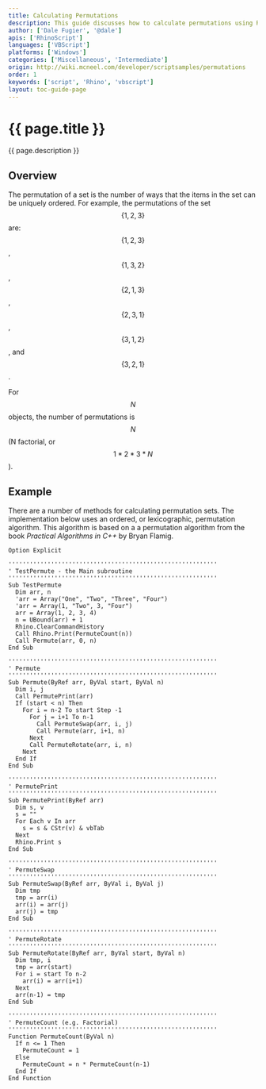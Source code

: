 ```yaml
---
title: Calculating Permutations
description: This guide discusses how to calculate permutations using RhinoScript.
author: ['Dale Fugier', '@dale']
apis: ['RhinoScript']
languages: ['VBScript']
platforms: ['Windows']
categories: ['Miscellaneous', 'Intermediate']
origin: http://wiki.mcneel.com/developer/scriptsamples/permutations
order: 1
keywords: ['script', 'Rhino', 'vbscript']
layout: toc-guide-page
---
```


# {{ page.title }}

{{ page.description }}

## Overview

The permutation of a set is the number of ways that the items in the set can be uniquely ordered.  For example, the permutations of the set $$\{1, 2, 3\}$$ are: $$\{1, 2, 3\}$$, $$\{1, 3, 2\}$$, $$\{2, 1, 3\}$$, $$\{2, 3, 1\}$$, $$\{3, 1, 2\}$$, and $$\{3, 2, 1\}$$.

For $$N$$ objects, the number of permutations is $$N$$ (N factorial, or $$1 * 2 * 3 * N$$).

## Example

There are a number of methods for calculating permutation sets.  The implementation below uses an ordered, or lexicographic, permutation algorithm.  This algorithm is based on a a permutation algorithm from the book *Practical Algorithms in C++* by Bryan Flamig.

```vbnet
Option Explicit

'''''''''''''''''''''''''''''''''''''''''''''''''''''''''''
' TestPermute - the Main subroutine
'''''''''''''''''''''''''''''''''''''''''''''''''''''''''''
Sub TestPermute
  Dim arr, n
  'arr = Array("One", "Two", "Three", "Four")
  'arr = Array(1, "Two", 3, "Four")
  arr = Array(1, 2, 3, 4)
  n = UBound(arr) + 1
  Rhino.ClearCommandHistory
  Call Rhino.Print(PermuteCount(n))
  Call Permute(arr, 0, n)
End Sub

'''''''''''''''''''''''''''''''''''''''''''''''''''''''''''
' Permute
'''''''''''''''''''''''''''''''''''''''''''''''''''''''''''
Sub Permute(ByRef arr, ByVal start, ByVal n)
  Dim i, j
  Call PermutePrint(arr)
  If (start < n) Then
    For i = n-2 To start Step -1
      For j = i+1 To n-1
        Call PermuteSwap(arr, i, j)
        Call Permute(arr, i+1, n)
      Next
      Call PermuteRotate(arr, i, n)
    Next
  End If
End Sub

'''''''''''''''''''''''''''''''''''''''''''''''''''''''''''
' PermutePrint
'''''''''''''''''''''''''''''''''''''''''''''''''''''''''''
Sub PermutePrint(ByRef arr)
  Dim s, v
  s = ""
  For Each v In arr
    s = s & CStr(v) & vbTab
  Next
  Rhino.Print s
End Sub

'''''''''''''''''''''''''''''''''''''''''''''''''''''''''''
' PermuteSwap
'''''''''''''''''''''''''''''''''''''''''''''''''''''''''''
Sub PermuteSwap(ByRef arr, ByVal i, ByVal j)
  Dim tmp
  tmp = arr(i)
  arr(i) = arr(j)
  arr(j) = tmp
End Sub

'''''''''''''''''''''''''''''''''''''''''''''''''''''''''''
' PermuteRotate
'''''''''''''''''''''''''''''''''''''''''''''''''''''''''''
Sub PermuteRotate(ByRef arr, ByVal start, ByVal n)
  Dim tmp, i
  tmp = arr(start)
  For i = start To n-2
    arr(i) = arr(i+1)
  Next
  arr(n-1) = tmp
End Sub

'''''''''''''''''''''''''''''''''''''''''''''''''''''''''''
' PermuteCount (e.g. Factorial)
'''''''''''''''''''''''''''''''''''''''''''''''''''''''''''
Function PermuteCount(ByVal n)
  If n <= 1 Then
    PermuteCount = 1
  Else
    PermuteCount = n * PermuteCount(n-1)
  End If
End Function
```
